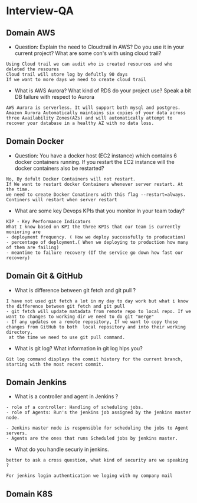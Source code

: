 # Interview-QA

## Domain AWS

- Question: Explain the need to Cloudtrail in AWS? Do you use it in your current project? What are some con's with using cloud trail?
```
Using Cloud trail we can audit who is created resources and who deleted the resoures 
Cloud trail will store log by defultly 90 days 
If we want to more days we need to create cloud trail
```
- What is AWS Aurora? What kind of RDS do your project use? Speak a bit DB failure with respect to Aurora
```
AWS Aurora is serverless. It will support both mysql and postgres.
Amazon Aurora Automatically maintains six copies of your data across three Availability Zones(AZs) and will automatically attempt to recover your database in a healthy AZ with no data loss.
```


## Domain Docker

- Question: You have a docker host (EC2 instance) which contains 6 docker containers running. If you restart the EC2 instance will the docker containers also be restarted?

```
No, By defult Docker Containers will not restart.
If We want to restart docker Containers whenever server restart. At the time.
we need to create Docker Conatiners with this flag --restart=always.
Continers will restart when server restart
```
- What are some key Devops KPIs that you monitor In your team today?
```
KIP - Key Performance Indicators
What I know based on KPI the three KPIs that our team is currently monioring are
- deployment frequency. ( How we deploy successfully to producation)
- percentage of deployment.( When we deploying to production how many of them are failing)
- meantime to failure recovery (If the service go down how fast our recovery)
```
## Domain Git & GitHub
- What is difference between git fetch and git pull ?
```
I have not used git fetch a lot in my day to day work but what i know the difference between git fetch and git pull
- git fetch will update matadata from remote repo to local repo. If we want to changes to working dir we need to do git "merge"
- If any updates on a remote repository, If we want to copy those changes from GitHub to both  local repository and into their working directory,
 at the time we need to use git pull command.
```
- What is git log? What information in git log hlps you?
```
Git log command displays the commit history for the current branch, starting with the most recent commit.
```
## Domain Jenkins
- What is a controller and agent in Jenkins ?
```
- role of a controller: Handling of scheduling jobs.
- role of Agents: Run's the jenkins job assigned by the jenkins master node.

- Jenkins master node is responsible for scheduling the jobs to Agent servers.
- Agents are the ones that runs Scheduled jobs by jenkins master.

```
- What do you handle securiy in jenkins.
```
better to ask a cross question, what kind of security are we speaking ?

For jenkins login authentication we loging with my company mail
```
## Domain K8S

